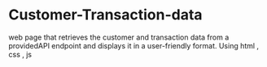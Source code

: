 # Customer-Transaction-data
web page that retrieves the customer and transaction data from a providedAPI endpoint and displays it in a user-friendly format. Using html , css , js
